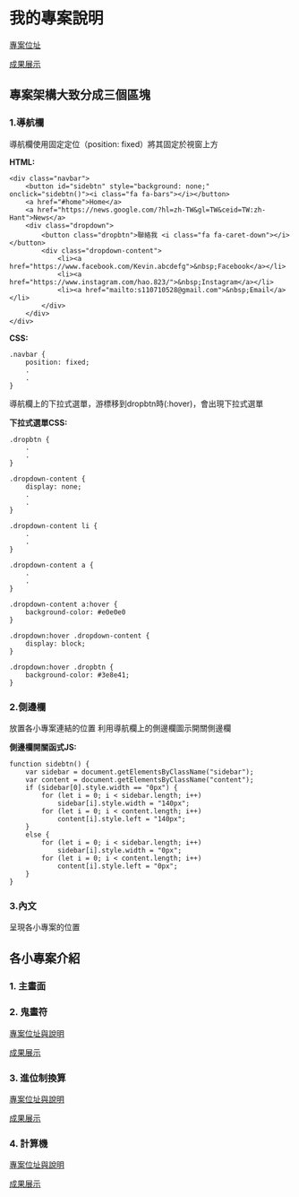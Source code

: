 # 我的專案說明
[專案位址](https://github.com/kevin823lin/wd107b/tree/master/exercise/05-final)

[成果展示](https://kevin823lin.github.io/wd107b/exercise/05-final/)

## 專案架構大致分成三個區塊

### 1.導航欄
導航欄使用固定定位（position: fixed）將其固定於視窗上方

**HTML:**

    <div class="navbar">
        <button id="sidebtn" style="background: none;" onclick="sidebtn()"><i class="fa fa-bars"></i></button>
        <a href="#home">Home</a>
        <a href="https://news.google.com/?hl=zh-TW&gl=TW&ceid=TW:zh-Hant">News</a>
        <div class="dropdown">
            <button class="dropbtn">聯絡我 <i class="fa fa-caret-down"></i></button>
            <div class="dropdown-content">
                <li><a href="https://www.facebook.com/Kevin.abcdefg">&nbsp;Facebook</a></li>
                <li><a href="https://www.instagram.com/hao.823/">&nbsp;Instagram</a></li>
                <li><a href="mailto:s110710528@gmail.com">&nbsp;Email</a></li>
            </div>
        </div>
    </div>

**CSS:**

    .navbar {
        position: fixed;
        .
        .
    }

導航欄上的下拉式選單，游標移到dropbtn時(:hover)，會出現下拉式選單

**下拉式選單CSS:**

    .dropbtn {
        .
        .
    }

    .dropdown-content {
        display: none;
        .
        .
    }

    .dropdown-content li {
        .
        .
    }

    .dropdown-content a {
        .
        .
    }

    .dropdown-content a:hover {
        background-color: #e0e0e0
    }

    .dropdown:hover .dropdown-content {
        display: block;
    }

    .dropdown:hover .dropbtn {
        background-color: #3e8e41;
    }

### 2.側邊欄
放置各小專案連結的位置
利用導航欄上的側邊欄圖示開關側邊欄

**側邊欄開關函式JS:**

    function sidebtn() {
        var sidebar = document.getElementsByClassName("sidebar");
        var content = document.getElementsByClassName("content");
        if (sidebar[0].style.width == "0px") {
            for (let i = 0; i < sidebar.length; i++)
                sidebar[i].style.width = "140px";
            for (let i = 0; i < content.length; i++)
                content[i].style.left = "140px";
        }
        else {
            for (let i = 0; i < sidebar.length; i++)
                sidebar[i].style.width = "0px";
            for (let i = 0; i < content.length; i++)
                content[i].style.left = "0px";
        }
    }

### 3.內文
呈現各小專案的位置

## 各小專案介紹

### 1. 主畫面

### 2. 鬼畫符
[專案位址與說明](https://github.com/kevin823lin/wd107b/tree/master/exercise/05-final/canvas)

[成果展示](https://kevin823lin.github.io/wd107b/exercise/05-final/canvas/canvas.html)

### 3. 進位制換算
[專案位址與說明](https://github.com/kevin823lin/wd107b/tree/master/exercise/05-final/dec)

[成果展示](https://kevin823lin.github.io/wd107b/exercise/05-final/dec/dec.html)

### 4. 計算機
[專案位址與說明](https://github.com/kevin823lin/wd107b/tree/master/exercise/05-final/claculator)

[成果展示](https://kevin823lin.github.io/wd107b/exercise/05-final/claculator/claculator.html)
